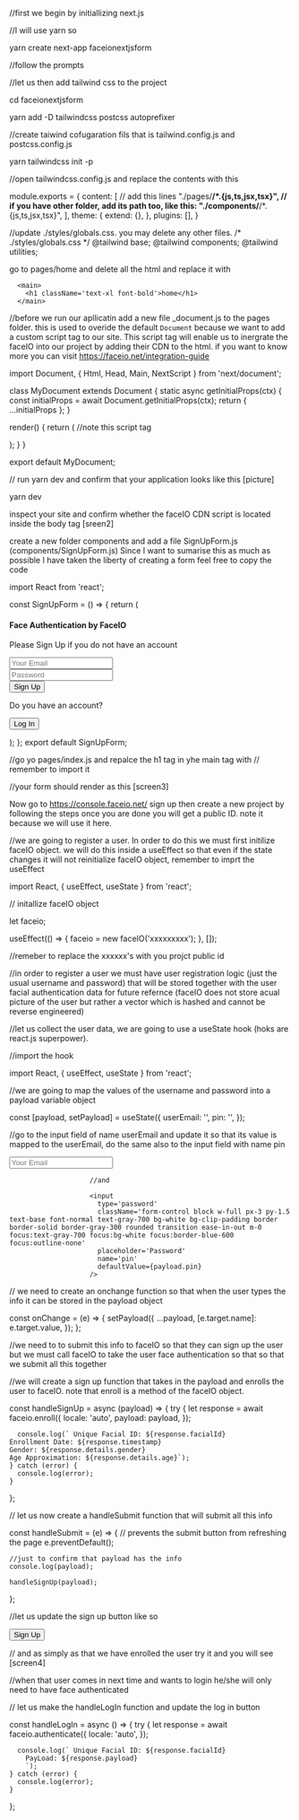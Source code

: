 //first we begin by initiallizing next.js

//I will use yarn so

yarn create next-app faceionextjsform

//follow the prompts


//let us then add tailwind css to the project

cd faceionextjsform

yarn add -D tailwindcss postcss autoprefixer

//create taiwind cofugaration fils that is tailwind.config.js and postcss.config.js

yarn tailwindcss init -p

//open tailwindcss.config.js and replace the contents with this


module.exports = {
  content: [
    // add this lines
    "./pages/**/*.{js,ts,jsx,tsx}",
    // if you have other folder, add its path too, like this:
    "./components/**/*.{js,ts,jsx,tsx}",
  ],
  theme: {
    extend: {},
  },
  plugins: [],
}


//update ./styles/globals.css. you may delete any other files.
/* ./styles/globals.css */
@tailwind base;
@tailwind components;
@tailwind utilities;


go to pages/home and delete all the html and replace it with

 <div className='bg-green-300 text-center text-white h-screen'>
      <Head>
        <title>face.IO login/signup form</title>
        <meta name='description' content='a face.IO login form' />
        <link rel='icon' href='/favicon.ico' />
      </Head>

      <main>
        <h1 className='text-xl font-bold'>home</h1>
      </main>
</div>

//before we run our apllicatin add a new file _document.js to the pages folder. this is used to overide the default `Document` because we want to add a custom script tag to our site. This script tag will enable us to inergrate the faceIO into our project by adding their CDN to the html. if you want to know more you can visit https://faceio.net/integration-guide

import Document, { Html, Head, Main, NextScript } from 'next/document';

class MyDocument extends Document {
  static async getInitialProps(ctx) {
    const initialProps = await Document.getInitialProps(ctx);
    return { ...initialProps };
  }

  render() {
    return (
      <Html>
        <Head></Head>
        <body>
          //note this script tag
          <script src='https://cdn.faceio.net/fio.js'></script>
          <Main />
          <NextScript />
        </body>
      </Html>
    );
  }
}

export default MyDocument;

// run yarn dev and confirm that your application looks like this [picture]

yarn dev

inspect your site and confirm whether the faceIO CDN script is located inside the body tag [sreen2]

create a new folder components and add a file SignUpForm.js (components/SignUpForm.js) Since I want to sumarise this as much as possible I have taken the liberty of creating a form feel free to copy the code


import React from 'react';

const SignUpForm = () => {
  return (
    <section className='h-full gradient-form bg-gray-200 md:h-screen'>
      <div className='container py-12 px-6 h-full'>
        <div className=' flex justify-center items-center flex-wrap h-full g-6 text-gray-800'>
          <div className=''>
            <div className='block bg-white shadow-lg rounded-lg'>
              <div className='lg:flex lg:flex-wrap g-0'>
                <div className='px-4 md:px-0'>
                  <div className='md:p-12 md:mx-6'>
                    <div className='text-center'>
                      <h4 className='text-xl font-semibold mt-1 mb-12 pb-1'>
                        Face Authentication by FaceIO
                      </h4>
                    </div>
                    <form>
                      <p className='mb-4'>
                        Please Sign Up if you do not have an account
                      </p>
                      <div className='mb-4'>
                        <input
                          type='email'
                          className='form-control block w-full px-3 py-1.5 text-base font-normal text-gray-700 bg-white bg-clip-padding border border-solid border-gray-300 rounded transition ease-in-out m-0 focus:text-gray-700 focus:bg-white focus:border-blue-600 focus:outline-none'
                          placeholder='Your Email'
                          name='userEmail'
                        />
                      </div>
                      <div className='mb-4'>
                        <input
                          type='password'
                          className='form-control block w-full px-3 py-1.5 text-base font-normal text-gray-700 bg-white bg-clip-padding border border-solid border-gray-300 rounded transition ease-in-out m-0 focus:text-gray-700 focus:bg-white focus:border-blue-600 focus:outline-none'
                          placeholder='Password'
                          name='pin'
                        />
                      </div>
                      <div className='text-center pt-1 mb-12 pb-1'>
                        <button
                          className='bg-green inline-block px-6 py-2.5 text-black font-medium text-xs leading-tight uppercase rounded shadow-md hover:bg-blue-700 hover:shadow-lg focus:shadow-lg focus:outline-none focus:ring-0 active:shadow-lg transition duration-150 ease-in-out w-full mb-3'
                          type='button'
                          onClick={handleSubmit}
                        >
                          Sign Up
                        </button>
                      </div>
                      <div className='flex items-center justify-between pb-6'>
                        <p className='mb-0 mr-2'>Do you have an account?</p>
                        <button
                          type='button'
                          className='inline-block px-6 py-2 border-2 border-green-600 text-green-600 font-medium text-xs leading-tight uppercase rounded hover:bg-black hover:bg-opacity-5 focus:outline-none focus:ring-0 transition duration-150 ease-in-out'
                          onClick={handleLogIn}
                        >
                          Log In
                        </button>
                      </div>
                    </form>
                  </div>
                </div>
              </div>
            </div>
          </div>
        </div>
      </div>
    </section>
  );
};
export default SignUpForm;


//go yo pages/index.js and repalce the h1 tag in yhe main tag with
// remember to import it

<SignUpForm />


//your form should render as this [screen3]


Now go to https://console.faceio.net/ sign up then create a new project by following the steps once you are done you will get a public ID. note it because we will use it here.

//we are going to register a user. In order to do this we must first initilize faceIO object. we will do this inside a useEffect so that even if the state changes it will not reinitialize faceIO object, remember to imprt the useEffect

import React, { useEffect, useState } from 'react';


// initallize faceIO object

let faceio;

  useEffect(() => {
    faceio = new faceIO('xxxxxxxxx');
  }, []);


  //remeber to replace the xxxxxx's with you projct public id


  //in order to register a user we must have user registration logic (just the usual username and password) that will be stored together with the user facial authentication data for future refernce (faceIO does not store acual picture of the user but rather a vector which is hashed and cannot be reverse engineered)

  //let us collect the user data, we are going to use a useState hook (hoks are react.js superpower).

  //import the hook

import React, { useEffect, useState } from 'react';

//we are going to map the values of the username and password into a payload variable object

const [payload, setPayload] = useState({
    userEmail: '',
    pin: '',
  });

  //go to the input field of name userEmail and  update it so that its value is mapped to the userEmail, do the same also to the input field with name pin

  <input        type='email'
                          className='form-control block w-full px-3 py-1.5 text-base font-normal text-gray-700 bg-white bg-clip-padding border border-solid border-gray-300 rounded transition ease-in-out m-0 focus:text-gray-700 focus:bg-white focus:border-blue-600 focus:outline-none'
                          placeholder='Your Email'
                          name='userEmail'
                          defaultValue={payload.userEmail}
                        />

                        //and
                      
                        <input
                          type='password'
                          className='form-control block w-full px-3 py-1.5 text-base font-normal text-gray-700 bg-white bg-clip-padding border border-solid border-gray-300 rounded transition ease-in-out m-0 focus:text-gray-700 focus:bg-white focus:border-blue-600 focus:outline-none'
                          placeholder='Password'
                          name='pin'
                          defaultValue={payload.pin}
                        />

 // we need to create an onchange function so that when the user types the info it can be stored in the payload object
 
 const onChange = (e) => {
    setPayload({
      ...payload,
      [e.target.name]: e.target.value,
    });
  };

  //we need to to submit this info to faceIO so that they can sign up the user but we must call faceIO to take the user face authentication so that so that we submit all this together 

  //we will create a sign up function that takes in the payload and enrolls the user to faceIO. note that enroll is a method of the faceIO object.

  const handleSignUp = async (payload) => {
    try {
      let response = await faceio.enroll({
        locale: 'auto',
        payload: payload,
      });

      console.log(` Unique Facial ID: ${response.facialId}
    Enrollment Date: ${response.timestamp}
    Gender: ${response.details.gender}
    Age Approximation: ${response.details.age}`);
    } catch (error) {
      console.log(error);
    }
  };                    

  // let us now create a handleSubmit function that will submit all this info

const handleSubmit = (e) => {
    // prevents the submit button from refreshing the page
    e.preventDefault();

    //just to confirm that payload has the info
    console.log(payload);

    handleSignUp(payload);

  };


  //let us update the sign up button like so

  <button
                          className='bg-green inline-block px-6 py-2.5 text-black font-medium text-xs leading-tight uppercase rounded shadow-md hover:bg-blue-700 hover:shadow-lg focus:shadow-lg focus:outline-none focus:ring-0 active:shadow-lg transition duration-150 ease-in-out w-full mb-3'
                          type='button'
                          onClick={handleSubmit}
                        >
                          Sign Up
                        </button>


 // and as simply as that we have enrolled the user try it and you will see [screen4]
 

 //when that user comes in next time and wants to login he/she will only need to have face authenticated


// let us make the handleLogIn function and update the log in button

const handleLogIn = async () => {
    try {
      let response = await faceio.authenticate({
        locale: 'auto',
      });

      console.log(` Unique Facial ID: ${response.facialId}
        PayLoad: ${response.payload}
        `);
    } catch (error) {
      console.log(error);
    }
  };                        